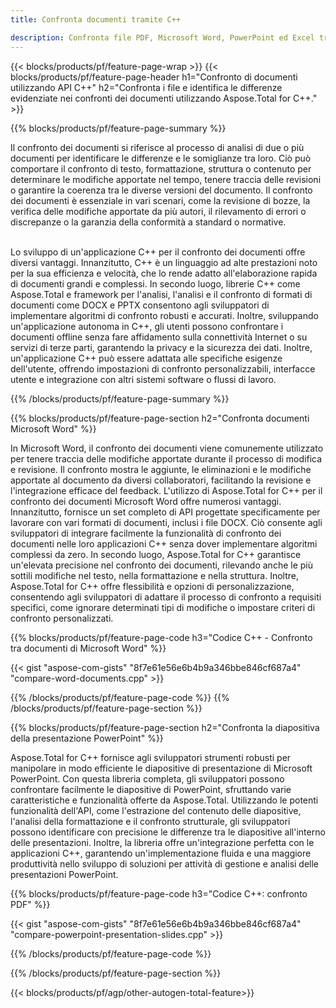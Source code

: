 ```yaml
---
title: Confronta documenti tramite C++ 

description: Confronta file PDF, Microsoft Word, PowerPoint ed Excel tramite la tua applicazione C++. Ottieni i risultati del confronto evidenziati.
---
```


{{< blocks/products/pf/feature-page-wrap >}}
{{< blocks/products/pf/feature-page-header h1="Confronto di documenti utilizzando API C++" h2="Confronta i file e identifica le differenze evidenziate nei confronti dei documenti utilizzando Aspose.Total for C++." >}}

{{% blocks/products/pf/feature-page-summary %}}

Il confronto dei documenti si riferisce al processo di analisi di due o più documenti per identificare le differenze e le somiglianze tra loro. Ciò può comportare il confronto di testo, formattazione, struttura o contenuto per determinare le modifiche apportate nel tempo, tenere traccia delle revisioni o garantire la coerenza tra le diverse versioni del documento. Il confronto dei documenti è essenziale in vari scenari, come la revisione di bozze, la verifica delle modifiche apportate da più autori, il rilevamento di errori o discrepanze o la garanzia della conformità a standard o normative.<br /><br />

Lo sviluppo di un'applicazione C++ per il confronto dei documenti offre diversi vantaggi. Innanzitutto, C++ è un linguaggio ad alte prestazioni noto per la sua efficienza e velocità, che lo rende adatto all'elaborazione rapida di documenti grandi e complessi. In secondo luogo, librerie C++ come Aspose.Total e framework per l'analisi, l'analisi e il confronto di formati di documenti come DOCX e PPTX consentono agli sviluppatori di implementare algoritmi di confronto robusti e accurati. Inoltre, sviluppando un'applicazione autonoma in C++, gli utenti possono confrontare i documenti offline senza fare affidamento sulla connettività Internet o su servizi di terze parti, garantendo la privacy e la sicurezza dei dati. Inoltre, un'applicazione C++ può essere adattata alle specifiche esigenze dell'utente, offrendo impostazioni di confronto personalizzabili, interfacce utente e integrazione con altri sistemi software o flussi di lavoro.

{{% /blocks/products/pf/feature-page-summary  %}}

{{% blocks/products/pf/feature-page-section  h2="Confronta documenti Microsoft Word" %}}

In Microsoft Word, il confronto dei documenti viene comunemente utilizzato per tenere traccia delle modifiche apportate durante il processo di modifica e revisione. Il confronto mostra le aggiunte, le eliminazioni e le modifiche apportate al documento da diversi collaboratori, facilitando la revisione e l'integrazione efficace del feedback. L'utilizzo di Aspose.Total for C++ per il confronto dei documenti Microsoft Word offre numerosi vantaggi. Innanzitutto, fornisce un set completo di API progettate specificamente per lavorare con vari formati di documenti, inclusi i file DOCX. Ciò consente agli sviluppatori di integrare facilmente la funzionalità di confronto dei documenti nelle loro applicazioni C++ senza dover implementare algoritmi complessi da zero. In secondo luogo, Aspose.Total for C++ garantisce un'elevata precisione nel confronto dei documenti, rilevando anche le più sottili modifiche nel testo, nella formattazione e nella struttura. Inoltre, Aspose.Total for C++ offre flessibilità e opzioni di personalizzazione, consentendo agli sviluppatori di adattare il processo di confronto a requisiti specifici, come ignorare determinati tipi di modifiche o impostare criteri di confronto personalizzati. 

{{% blocks/products/pf/feature-page-code h3="Codice C++ - Confronto tra documenti di Microsoft Word" %}}

{{< gist "aspose-com-gists" "8f7e61e56e6b4b9a346bbe846cf687a4" "compare-word-documents.cpp" >}}

{{% /blocks/products/pf/feature-page-code  %}}
{{% /blocks/products/pf/feature-page-section %}}

{{% blocks/products/pf/feature-page-section  h2="Confronta la diapositiva della presentazione PowerPoint" %}}

Aspose.Total for C++ fornisce agli sviluppatori strumenti robusti per manipolare in modo efficiente le diapositive di presentazione di Microsoft PowerPoint. Con questa libreria completa, gli sviluppatori possono confrontare facilmente le diapositive di PowerPoint, sfruttando varie caratteristiche e funzionalità offerte da Aspose.Total. Utilizzando le potenti funzionalità dell'API, come l'estrazione del contenuto delle diapositive, l'analisi della formattazione e il confronto strutturale, gli sviluppatori possono identificare con precisione le differenze tra le diapositive all'interno delle presentazioni. Inoltre, la libreria offre un'integrazione perfetta con le applicazioni C++, garantendo un'implementazione fluida e una maggiore produttività nello sviluppo di soluzioni per attività di gestione e analisi delle presentazioni PowerPoint.

{{% blocks/products/pf/feature-page-code h3="Codice C++: confronto PDF" %}}

{{< gist "aspose-com-gists" "8f7e61e56e6b4b9a346bbe846cf687a4" "compare-powerpoint-presentation-slides.cpp" >}}

{{% /blocks/products/pf/feature-page-code  %}}

{{% /blocks/products/pf/feature-page-section %}}

{{< blocks/products/pf/agp/other-autogen-total-feature>}}